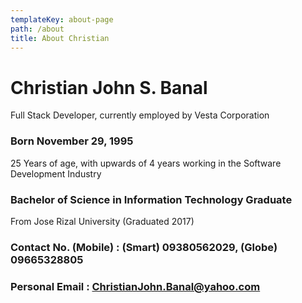 ```yaml
---
templateKey: about-page
path: /about
title: About Christian
---
```

# Christian John S. Banal

Full Stack Developer, currently employed by Vesta Corporation

### Born November 29, 1995

25 Years of age, with upwards of 4 years working in the Software Development Industry

### Bachelor of Science in Information Technology Graduate

From Jose Rizal University (Graduated 2017)



### Contact No. (Mobile) : (Smart) 09380562029, (Globe) 09665328805

### Personal Email : ChristianJohn.Banal@yahoo.com